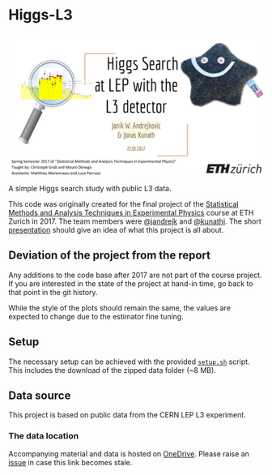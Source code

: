 # Higgs-L3

<p align="center">
  <img src="assets/intro-slide.png" alt="intro-slide"/>
</p>

A simple Higgs search study with public L3 data.

This code was originally created for the final project of the
[Statistical Methods and Analysis Techniques in Experimental Physics](http://www.vorlesungsverzeichnis.ethz.ch/Vorlesungsverzeichnis/lerneinheit.view?lerneinheitId=112378&semkez=2017S&lang=en) course at ETH Zurich in 2017.
The team members were [@jandrejk](https://github.com/jandrejk) and [@kunathj](https://github.com/kunathj).
The short [presentation](doc/Higgs_Search_at_LEP_with_the_L3_detector.pdf) should give an idea of what this project is all about.

## Deviation of the project from the report

Any additions to the code base after 2017 are not part of the course project.
If you are interested in the state of the project at hand-in time, go back to
that point in the git history.

While the style of the plots should remain the same,
the values are expected to change due to the estimator fine tuning.

## Setup

The necessary setup can be achieved with the provided [`setup.sh`](setup.sh) script.
This includes the download of the zipped data folder (~8 MB).

## Data source

This project is based on public data from the CERN LEP L3 experiment.

### The data location

Accompanying material and data is hosted on [OneDrive](https://1drv.ms/u/s!AkdwqUOfP6nWhI5GuknKTe0LlkgKvA?e=5pESGI).
Please raise an [issue](https://github.com/kunathj/Higgs-L3/issues) in case this link becomes stale.
